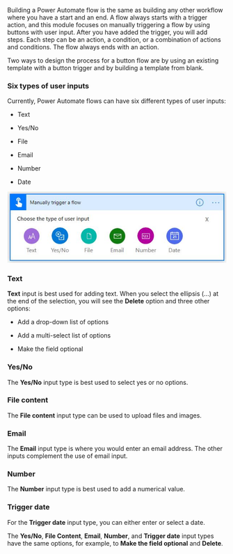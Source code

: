 Building a Power Automate flow is the same as building any other
workflow where you have a start and an end. A flow always starts with a
trigger action, and this module focuses on manually triggering
a flow by using buttons with user input. After you have added the trigger, you will add steps.
Each step can be an action, a condition, or a combination of actions
and conditions. The flow always ends with an action.

Two ways to design the process for a button flow are by using 
an existing template with a button trigger and by building a template from blank.

### Six types of user inputs

Currently, Power Automate flows can have six different types of user inputs:

- Text

- Yes/No
 
- File
 
- Email
 
- Number
 
- Date

![Six user input buttons](../media/user-input-button.jpg)

### Text

**Text** input is best used for adding text. When you select the ellipsis (...) at the end of the selection, you will see the **Delete** option and three other options:

- Add a drop-down list of options

- Add a multi-select list of options

- Make the field optional

### Yes/No

The **Yes/No** input type is best used to select yes or no options.

### File content

The **File content** input type can be used to upload files and images.

### Email

The **Email** input type is where you would enter an email address. The other inputs
complement the use of email input.

### Number

The **Number** input type is best used to add a numerical value.

### Trigger date

For the **Trigger date** input type, you can either enter or select a date.

The **Yes/No**, **File Content**, **Email**, **Number**, and **Trigger date** input types have the same
options, for example, to **Make the field optional** and **Delete**.
